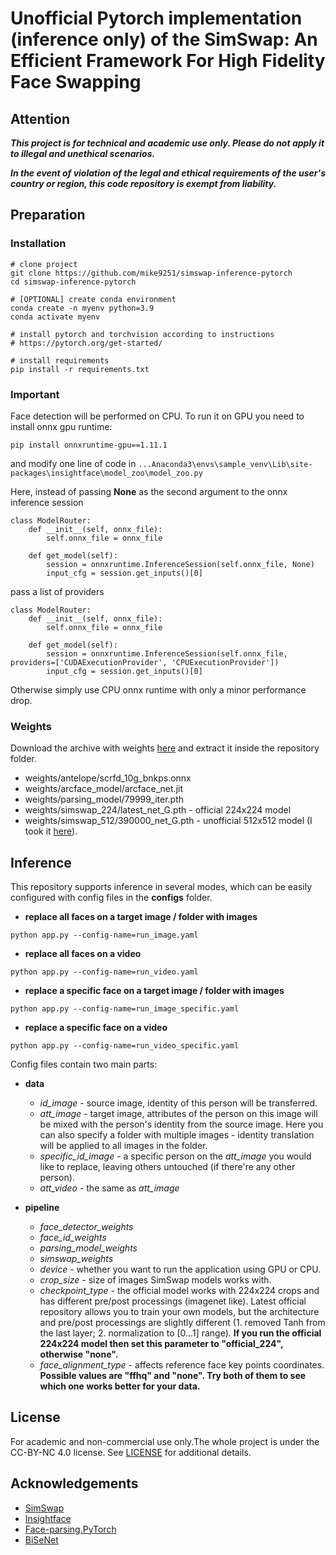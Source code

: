 # Unofficial Pytorch implementation (**inference only**) of the SimSwap: An Efficient Framework For High Fidelity Face Swapping

## Attention
***This project is for technical and academic use only. Please do not apply it to illegal and unethical scenarios.***

***In the event of violation of the legal and ethical requirements of the user's country or region, this code repository is exempt from liability.***

## Preparation
### Installation
```
# clone project
git clone https://github.com/mike9251/simswap-inference-pytorch
cd simswap-inference-pytorch

# [OPTIONAL] create conda environment
conda create -n myenv python=3.9
conda activate myenv

# install pytorch and torchvision according to instructions
# https://pytorch.org/get-started/

# install requirements
pip install -r requirements.txt
```

### Important
Face detection will be performed on CPU. To run it on GPU you need to install onnx gpu runtime:

```pip install onnxruntime-gpu==1.11.1```

and modify one line of code in ```...Anaconda3\envs\sample_venv\Lib\site-packages\insightface\model_zoo\model_zoo.py```

Here, instead of passing **None** as the second argument to the onnx inference session
```angular2html
class ModelRouter:
    def __init__(self, onnx_file):
        self.onnx_file = onnx_file

    def get_model(self):
        session = onnxruntime.InferenceSession(self.onnx_file, None)
        input_cfg = session.get_inputs()[0]
```
pass a list of providers
```angular2html
class ModelRouter:
    def __init__(self, onnx_file):
        self.onnx_file = onnx_file

    def get_model(self):
        session = onnxruntime.InferenceSession(self.onnx_file, providers=['CUDAExecutionProvider', 'CPUExecutionProvider'])
        input_cfg = session.get_inputs()[0]
```
Otherwise simply use CPU onnx runtime with only a minor performance drop.

### Weights
Download the archive with weights <a href="https://drive.google.com/file/d/1Lhh24Isxriuv2rAgPK_vnpLAsJ3u2bZk/view?usp=sharing">here</a> and extract it inside the repository folder. 

- weights/antelope/scrfd_10g_bnkps.onnx
- weights/arcface_model/arcface_net.jit
- weights/parsing_model/79999_iter.pth
- weights/simswap_224/latest_net_G.pth - official 224x224 model
- weights/simswap_512/390000_net_G.pth - unofficial 512x512 model (I took it <a href="https://github.com/neuralchen/SimSwap/issues/255">here</a>).

## Inference
This repository supports inference in several modes, which can be easily configured with config files in the **configs** folder.
- **replace all faces on a target image / folder with images**
```angular2html
python app.py --config-name=run_image.yaml
```

- **replace all faces on a video**
```angular2html
python app.py --config-name=run_video.yaml
```

- **replace a specific face on a target image / folder with images**
```angular2html
python app.py --config-name=run_image_specific.yaml
```

- **replace a specific face on a video**
```angular2html
python app.py --config-name=run_video_specific.yaml
```

Config files contain two main parts:

- **data**
  - *id_image* - source image, identity of this person will be transferred.
  - *att_image* - target image, attributes of the person on this image will be mixed with the person's identity from the source image. Here you can also specify a folder with multiple images - identity translation will be applied to all images in the folder.
  - *specific_id_image* - a specific person on the *att_image* you would like to replace, leaving others untouched (if there're any other person).
  - *att_video* - the same as *att_image*


- **pipeline**
  - *face_detector_weights*
  - *face_id_weights*
  - *parsing_model_weights*
  - *simswap_weights*
  - *device* - whether you want to run the application using GPU or CPU.
  - *crop_size* - size of images SimSwap models works with.
  - *checkpoint_type* - the official model works with 224x224 crops and has different pre/post processings (imagenet like). Latest official repository allows you to train your own models, but the architecture and pre/post processings are slightly different (1. removed Tanh from the last layer; 2. normalization to [0...1] range). **If you run the official 224x224 model then set this parameter to "official_224", otherwise "none".**
  - *face_alignment_type* - affects reference face key points coordinates. **Possible values are "ffhq" and "none". Try both of them to see which one works better for your data.**


## License
For academic and non-commercial use only.The whole project is under the CC-BY-NC 4.0 license. See [LICENSE](https://github.com/neuralchen/SimSwap/blob/main/LICENSE) for additional details.

## Acknowledgements

<!--ts-->
* [SimSwap](https://github.com/neuralchen/SimSwap)
* [Insightface](https://github.com/deepinsight/insightface)
* [Face-parsing.PyTorch](https://github.com/zllrunning/face-parsing.PyTorch)
* [BiSeNet](https://github.com/CoinCheung/BiSeNet)
<!--te-->
